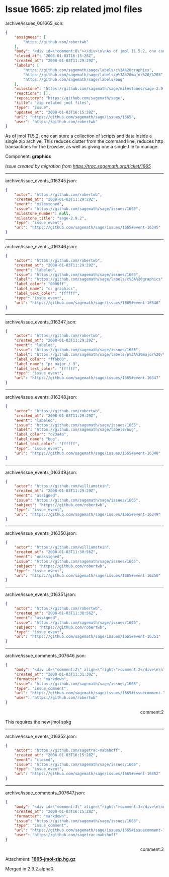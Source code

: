 # Issue 1665: zip related jmol files

archive/issues_001665.json:
```json
{
    "assignees": [
        "https://github.com/robertwb"
    ],
    "body": "<div id=\"comment:0\"></div>\n\nAs of jmol 11.5.2, one can store a collection of scripts and data inside a single zip archive. This reduces clutter from the command line, reduces http transactions for the browser, as well as giving one a single file to manage. \n\nComponent: **graphics**\n\n_Issue created by migration from https://trac.sagemath.org/ticket/1665_\n\n",
    "closed_at": "2008-01-03T16:15:28Z",
    "created_at": "2008-01-03T11:29:29Z",
    "labels": [
        "https://github.com/sagemath/sage/labels/c%3A%20graphics",
        "https://github.com/sagemath/sage/labels/p%3A%20major%20/%203",
        "https://github.com/sagemath/sage/labels/bug"
    ],
    "milestone": "https://github.com/sagemath/sage/milestones/sage-2.9.2",
    "reactions": [],
    "repository": "https://github.com/sagemath/sage",
    "title": "zip related jmol files",
    "type": "issue",
    "updated_at": "2008-01-03T16:15:28Z",
    "url": "https://github.com/sagemath/sage/issues/1665",
    "user": "https://github.com/robertwb"
}
```
<div id="comment:0"></div>

As of jmol 11.5.2, one can store a collection of scripts and data inside a single zip archive. This reduces clutter from the command line, reduces http transactions for the browser, as well as giving one a single file to manage. 

Component: **graphics**

_Issue created by migration from https://trac.sagemath.org/ticket/1665_





---

archive/issue_events_016345.json:
```json
{
    "actor": "https://github.com/robertwb",
    "created_at": "2008-01-03T11:29:29Z",
    "event": "milestoned",
    "issue": "https://github.com/sagemath/sage/issues/1665",
    "milestone_number": null,
    "milestone_title": "sage-2.9.2",
    "type": "issue_event",
    "url": "https://github.com/sagemath/sage/issues/1665#event-16345"
}
```



---

archive/issue_events_016346.json:
```json
{
    "actor": "https://github.com/robertwb",
    "created_at": "2008-01-03T11:29:29Z",
    "event": "labeled",
    "issue": "https://github.com/sagemath/sage/issues/1665",
    "label": "https://github.com/sagemath/sage/labels/c%3A%20graphics",
    "label_color": "0000ff",
    "label_name": "c: graphics",
    "label_text_color": "ffffff",
    "type": "issue_event",
    "url": "https://github.com/sagemath/sage/issues/1665#event-16346"
}
```



---

archive/issue_events_016347.json:
```json
{
    "actor": "https://github.com/robertwb",
    "created_at": "2008-01-03T11:29:29Z",
    "event": "labeled",
    "issue": "https://github.com/sagemath/sage/issues/1665",
    "label": "https://github.com/sagemath/sage/labels/p%3A%20major%20/%203",
    "label_color": "ffbb00",
    "label_name": "p: major / 3",
    "label_text_color": "ffffff",
    "type": "issue_event",
    "url": "https://github.com/sagemath/sage/issues/1665#event-16347"
}
```



---

archive/issue_events_016348.json:
```json
{
    "actor": "https://github.com/robertwb",
    "created_at": "2008-01-03T11:29:29Z",
    "event": "labeled",
    "issue": "https://github.com/sagemath/sage/issues/1665",
    "label": "https://github.com/sagemath/sage/labels/bug",
    "label_color": "d73a4a",
    "label_name": "bug",
    "label_text_color": "ffffff",
    "type": "issue_event",
    "url": "https://github.com/sagemath/sage/issues/1665#event-16348"
}
```



---

archive/issue_events_016349.json:
```json
{
    "actor": "https://github.com/williamstein",
    "created_at": "2008-01-03T11:29:29Z",
    "event": "assigned",
    "issue": "https://github.com/sagemath/sage/issues/1665",
    "subject": "https://github.com/robertwb",
    "type": "issue_event",
    "url": "https://github.com/sagemath/sage/issues/1665#event-16349"
}
```



---

archive/issue_events_016350.json:
```json
{
    "actor": "https://github.com/williamstein",
    "created_at": "2008-01-03T11:30:56Z",
    "event": "unassigned",
    "issue": "https://github.com/sagemath/sage/issues/1665",
    "subject": "https://github.com/robertwb",
    "type": "issue_event",
    "url": "https://github.com/sagemath/sage/issues/1665#event-16350"
}
```



---

archive/issue_events_016351.json:
```json
{
    "actor": "https://github.com/robertwb",
    "created_at": "2008-01-03T11:30:56Z",
    "event": "assigned",
    "issue": "https://github.com/sagemath/sage/issues/1665",
    "subject": "https://github.com/robertwb",
    "type": "issue_event",
    "url": "https://github.com/sagemath/sage/issues/1665#event-16351"
}
```



---

archive/issue_comments_007646.json:
```json
{
    "body": "<div id=\"comment:2\" align=\"right\">comment:2</div>\n\nThis requires the new jmol spkg",
    "created_at": "2008-01-03T11:31:30Z",
    "formatter": "markdown",
    "issue": "https://github.com/sagemath/sage/issues/1665",
    "type": "issue_comment",
    "url": "https://github.com/sagemath/sage/issues/1665#issuecomment-7646",
    "user": "https://github.com/robertwb"
}
```

<div id="comment:2" align="right">comment:2</div>

This requires the new jmol spkg



---

archive/issue_events_016352.json:
```json
{
    "actor": "https://github.com/sagetrac-mabshoff",
    "created_at": "2008-01-03T16:15:28Z",
    "event": "closed",
    "issue": "https://github.com/sagemath/sage/issues/1665",
    "type": "issue_event",
    "url": "https://github.com/sagemath/sage/issues/1665#event-16352"
}
```



---

archive/issue_comments_007647.json:
```json
{
    "body": "<div id=\"comment:3\" align=\"right\">comment:3</div>\n\nAttachment: **[1665-jmol-zip.hg.gz](https://github.com/sagemath/sage/files/ticket1665/1665-jmol-zip.hg.gz)**\n\nMerged in 2.9.2.alpha0.",
    "created_at": "2008-01-03T16:15:28Z",
    "formatter": "markdown",
    "issue": "https://github.com/sagemath/sage/issues/1665",
    "type": "issue_comment",
    "url": "https://github.com/sagemath/sage/issues/1665#issuecomment-7647",
    "user": "https://github.com/sagetrac-mabshoff"
}
```

<div id="comment:3" align="right">comment:3</div>

Attachment: **[1665-jmol-zip.hg.gz](https://github.com/sagemath/sage/files/ticket1665/1665-jmol-zip.hg.gz)**

Merged in 2.9.2.alpha0.
